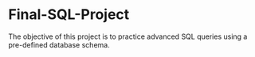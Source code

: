 # Final-SQL-Project
The objective of this project is to practice advanced SQL queries using a pre-defined database schema. 
